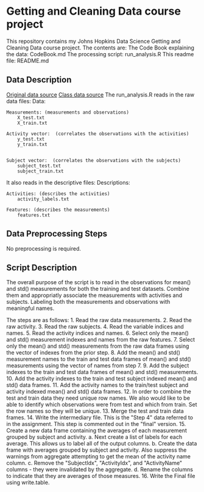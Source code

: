 # Getting and Cleaning Data course project
This repository contains my Johns Hopkins Data Science Getting and Cleaning Data course project.
The contents are:
    The Code Book explaining the data: CodeBook.md
    The processing script: run_analysis.R
    This readme file: README.md

## Data Description
[Original data source](http://archive.ics.uci.edu/ml/datasets/Human+Activity+Recognition+Using+Smartphones)
[Class data source](https://d396qusza40orc.cloudfront.net/getdata%2Fprojectfiles%2FUCI%20HAR%20Dataset.zip)
The run_analysis.R reads in the raw data files:
  Data:

    Measurements: (measurements and observations)
        X_test.txt
        X_train.txt

    Activity vector:  (correlates the observations with the activities)
        y_test.txt
        y_train.txt

          
    Subject vector:  (correlates the observations with the subjects)
        subject_test.txt
        subject_train.txt

It also reads in the descriptive files:
  Descriptions:
  
    Activities: (describes the activities)
        activity_labels.txt
  
    Features: (describes the measurements)
        features.txt
          
## Data Preprocessing Steps      
No preprocessing is required.
    
## Script Description
The overall purpose of the script is to read in the observations for mean() and std() measurements 
for both the training and test datasets. Combine them and appropriatly associate the measurements
with activities and subjects. Labeling both the measurements and observations with meaningful names.

The steps are as follows:
    1.  Read the raw data measurements.
    2.  Read the raw activity.
    3.  Read the raw subjects.
    4.  Read the variable indices and names.
    5.  Read the activity indices and names.
    6.  Select only the mean() and std() measurement indexes and names from the raw features.
    7.  Select only the mean() and std() measurements from the raw data frames using the vector of indexes
        from the prior step.
    8.  Add the mean() and std() measurement names to the train and test data frames of mean() and std()
        measurements using the vector of names from step 7.
    9.  Add the subject indexes to the train and test data frames of mean() and std() measurements.
    10. Add the activity indexes to the train and test subject indexed mean() and std() data frames.
    11. Add the activity names to the train/test subject and activity indexed mean() and std() data frames.
    12. In order to combine the test and train data they need unique row names. We also would like to be 
        able to identify which observations were from test and which from train. Set the row names so they 
        will be unique.
    13. Merge the test and train data frames.
    14. Write the intermediary file. This is the "Step 4" data referred to in the assignment. This step is 
		commented out in the "final" version.
	15. Create a new data frame containing the averages of each measurement grouped by subject and activity.
		a.  Next create a list of labels for each average. This allows us to label all of the output columns.
		b.  Create the data frame with averages grouped by subject and activity.
			Also suppress the warnings from aggregate attempting to get the mean of the activity name column.
		c.  Remove the "SubjectIdx", "ActivityIdx", and "ActivityName" columns - they were invalidated by the aggregate.
		d.  Rename the columns to indicate that they are averages of those measures.
	16. Write the Final file using write.table.
